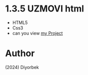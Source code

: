 # 1.3.5 UZMOVI html
- HTML5
- Css3
- can you view [my Project](https://diyorbekpydev.github.io/1.3.5-FLG-two-html/)
# Author 
(2024) Diyorbek 

